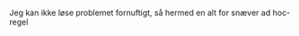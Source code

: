 
















































































































































































































































































































































































































































































































Jeg kan ikke løse problemet fornuftigt, så hermed en alt for snæver ad hoc-regel






















































































































































































































































































































































































































































































































































































































































































































































































































































































































































































































































































































































































































































































































































































































































































































































































































































































































































































































































































































































































































































































































































































































































































































































































































































































































































































































































































































































































































































































































































































































































































































































































































































































































































































































































































































































































































































































































































































































































































































































































































































































































































































































































































































































































































































































































































































































































































































































































































































































































































































































































































































































































































































































































































































































































































































































































































































































































































































































































































































































































































































































































































































































































































































































































































































































































































































































































































































































































































































































































































































































































































































































































































































































































































































































































































































































































































































































































































































































































































































































































































































































































































































































































































